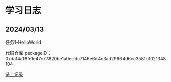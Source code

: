 # 学习日志

## 2024/03/13
任务1-HelloWorld

代码仓库 packageID： 0xda14a18fe1e47c77820be1a0eddc7146e6d4c3ad29664d6cc3581b1021348104

[链上记录](https://suiexplorer.com/txblock/FLBbzSP68qhuQm2SzYFkGwYwJEVvR76wCddUND4ip4fL?network=testnet)
